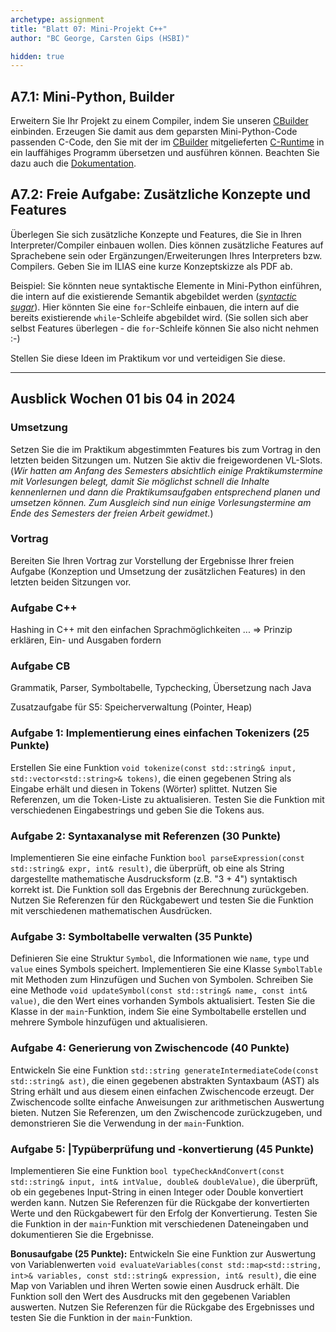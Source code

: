 ```yaml
---
archetype: assignment
title: "Blatt 07: Mini-Projekt C++"
author: "BC George, Carsten Gips (HSBI)"

hidden: true
---
```



## A7.1: Mini-Python, Builder

Erweitern Sie Ihr Projekt zu einem Compiler, indem Sie unseren [CBuilder]
einbinden. Erzeugen Sie damit aus dem geparsten Mini-Python-Code passenden
C-Code, den Sie mit der im [CBuilder] mitgelieferten [C-Runtime] in ein
lauffähiges Programm übersetzen und ausführen können. Beachten Sie dazu
auch die [Dokumentation].

[CBuilder]: https://github.com/Compiler-CampusMinden/Mini-Python-Builder
[C-Runtime]: https://github.com/Compiler-CampusMinden/Mini-Python-Builder/tree/master/c-runtime
[Dokumentation]: https://github.com/Compiler-CampusMinden/Mini-Python-Builder/tree/master/docs


## A7.2: Freie Aufgabe: Zusätzliche Konzepte und Features

Überlegen Sie sich zusätzliche Konzepte und Features, die Sie in Ihren
Interpreter/Compiler einbauen wollen. Dies können zusätzliche Features
auf Sprachebene sein oder Ergänzungen/Erweiterungen Ihres Interpreters
bzw. Compilers. Geben Sie im ILIAS eine kurze Konzeptskizze als PDF ab.

Beispiel: Sie könnten neue syntaktische Elemente in Mini-Python einführen,
die intern auf die existierende Semantik abgebildet werden ([_syntactic sugar_]).
Hier könnten Sie eine `for`-Schleife einbauen, die intern auf die bereits
existierende `while`-Schleife abgebildet wird. (Sie sollen sich aber
selbst Features überlegen - die `for`-Schleife können Sie also nicht
nehmen :-)

Stellen Sie diese Ideen im Praktikum vor und verteidigen Sie diese.

[_syntactic sugar_]: https://en.wikipedia.org/wiki/Syntactic_sugar


---


## Ausblick Wochen 01 bis 04 in 2024

### Umsetzung

Setzen Sie die im Praktikum abgestimmten Features bis zum Vortrag in den letzten
beiden Sitzungen um. Nutzen Sie aktiv die freigewordenen VL-Slots.
(_Wir hatten am Anfang des Semesters absichtlich einige Praktikumstermine mit
Vorlesungen belegt, damit Sie möglichst schnell die Inhalte kennenlernen und
dann die Praktikumsaufgaben entsprechend planen und umsetzen können. Zum
Ausgleich sind nun einige Vorlesungstermine am Ende des Semesters der freien
Arbeit gewidmet._)

### Vortrag

Bereiten Sie Ihren Vortrag zur Vorstellung der Ergebnisse Ihrer freien Aufgabe
(Konzeption und Umsetzung der zusätzlichen Features) in den letzten beiden
Sitzungen vor.



### Aufgabe C++

Hashing in C++ mit den einfachen Sprachmöglichkeiten ... => Prinzip erklären, Ein- und Ausgaben fordern

### Aufgabe CB

Grammatik, Parser, Symboltabelle, Typchecking, Übersetzung nach Java

Zusatzaufgabe für S5: Speicherverwaltung (Pointer, Heap)



### Aufgabe 1: Implementierung eines einfachen Tokenizers (25 Punkte)

Erstellen Sie eine Funktion `void tokenize(const std::string& input, std::vector<std::string>& tokens)`, die einen gegebenen String als Eingabe erhält und diesen in Tokens (Wörter) splittet. Nutzen Sie Referenzen, um die Token-Liste zu aktualisieren. Testen Sie die Funktion mit verschiedenen Eingabestrings und geben Sie die Tokens aus.


### Aufgabe 2: Syntaxanalyse mit Referenzen (30 Punkte)

Implementieren Sie eine einfache Funktion `bool parseExpression(const std::string& expr, int& result)`, die überprüft, ob eine als String dargestellte mathematische Ausdrucksform (z.B. "3 + 4") syntaktisch korrekt ist. Die Funktion soll das Ergebnis der Berechnung zurückgeben. Nutzen Sie Referenzen für den Rückgabewert und testen Sie die Funktion mit verschiedenen mathematischen Ausdrücken.


### Aufgabe 3: Symboltabelle verwalten (35 Punkte)

Definieren Sie eine Struktur `Symbol`, die Informationen wie `name`, `type` und `value` eines Symbols speichert. Implementieren Sie eine Klasse `SymbolTable` mit Methoden zum Hinzufügen und Suchen von Symbolen. Schreiben Sie eine Methode `void updateSymbol(const std::string& name, const int& value)`, die den Wert eines vorhanden Symbols aktualisiert. Testen Sie die Klasse in der `main`-Funktion, indem Sie eine Symboltabelle erstellen und mehrere Symbole hinzufügen und aktualisieren.


### Aufgabe 4: Generierung von Zwischencode (40 Punkte)

Entwickeln Sie eine Funktion `std::string generateIntermediateCode(const std::string& ast)`, die einen gegebenen abstrakten Syntaxbaum (AST) als String erhält und aus diesem einen einfachen Zwischencode erzeugt. Der Zwischencode sollte einfache Anweisungen zur arithmetischen Auswertung bieten. Nutzen Sie Referenzen, um den Zwischencode zurückzugeben, und demonstrieren Sie die Verwendung in der `main`-Funktion.

### Aufgabe 5: |Typüberprüfung und -konvertierung (45 Punkte)

Implementieren Sie eine Funktion `bool typeCheckAndConvert(const std::string& input, int& intValue, double& doubleValue)`, die überprüft, ob ein gegebenes Input-String in einen Integer oder Double konvertiert werden kann. Nutzen Sie Referenzen für die Rückgabe der konvertierten Werte und den Rückgabewert für den Erfolg der Konvertierung. Testen Sie die Funktion in der `main`-Funktion mit verschiedenen Dateneingaben und dokumentieren Sie die Ergebnisse.


**Bonusaufgabe (25 Punkte):**
Entwickeln Sie eine Funktion zur Auswertung von Variablenwerten `void evaluateVariables(const std::map<std::string, int>& variables, const std::string& expression, int& result)`, die eine Map von Variablen und ihren Werten sowie einen Ausdruck erhält. Die Funktion soll den Wert des Ausdrucks mit den gegebenen Variablen auswerten. Nutzen Sie Referenzen für die Rückgabe des Ergebnisses und testen Sie die Funktion in der `main`-Funktion.


